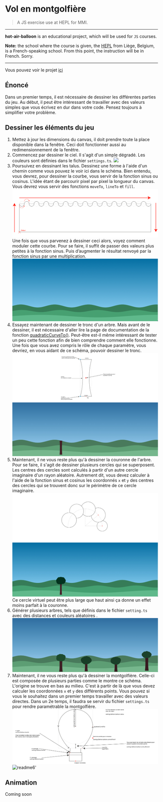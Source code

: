 # Vol en montgolfière

> A JS exercise use at HEPL for MMI.

* * *

**hot-air-balloon** is an educational project, which will be used for `JS` courses.

**Note:** the school where the course is given, the [HEPL](https://hepl.be) from Liège, Belgium, is a French-speaking school. From this point, the instruction will be in French. Sorry.

* * *



Vous pouvez voir le projet [ici](https://hepl-mmi.github.io/hot-air-balloon) 



## Énoncé

Dans un premier temps, il est nécessaire de dessiner les différentes parties du jeu. Au début, il peut être intéressant de travailler avec des valeurs simples que vous écrivez en dur dans votre code. Pensez toujours à simplifier votre problème.

## Dessiner les éléments du jeu

1. Mettez à jour les dimensions du canvas, il doit prendre toute la place disponible dans la fenêtre. Ceci doit fonctionner aussi au redimensionnement de la fenêtre. 
2. Commencez par dessiner le ciel. Il s'agit d'un simple dégradé. Les couleurs sont définies dans le fichier `settings.ts`. ![](img/readme1.gif)
3. Poursuivez en dessinant les talus. Dessinez une forme à l'aide d'un chemin comme vous pouvez le voir ici dans le schéma. Bien entendu, vous devrez, pour dessiner la courbe, vous servir de la fonction sinus ou cosinus. L'idée étant de parcourir pixel par pixel la longueur du canvas. Vous devrez vous servir des fonctions `moveTo`, `lineTo` et `fill`.![](img/readme2.svg) Une fois que vous parvenez à dessiner ceci alors, voyez comment moduler cette courbe. Pour se faire, il suffit de passer des  valeurs plus petites à la fonction sinus. Puis d’augmenter le résultat renvoyé par la fonction sinus par une multiplication.![](img/readme3.jpg)
4. Essayez maintenant de dessiner le tronc d'un arbre. Mais avant de le dessiner, il est nécessaire d'aller lire la page de documentation de la fonction [quadraticCurveTo()](https://developer.mozilla.org/fr/docs/Web/API/CanvasRenderingContext2D/quadraticCurveTo). Peut-être est-il même intéressant de tester un peu cette fonction afin de bien comprendre comment elle fonctionne. Une fois que vous avez compris le rôle de chaque paramètre, vous devriez, en vous aidant de ce schéma, pouvoir dessiner le tronc.![readme4](img/readme4.svg) ![readme4.'jpg](img/readme4.'jpg.jpg)
5. Maintenant, il ne vous reste plus qu'à dessiner la couronne de l'arbre. Pour se faire, il s'agit de dessiner plusieurs cercles qui se superposent. Les centres des cercles sont calculés à partir d'un autre cercle imaginaire d'un rayon aléatoire. Autrement dit, vous devez calculer à l'aide de la fonction sinus et cosinus les coordonnés `x` et `y` des centres des cercles qui se trouvent donc sur le périmètre de ce cercle imaginaire.  ![readme5](img/readme5.svg)![](img/readme5'.jpg) 
    Ce cercle virtuel peut être plus large que haut ainsi ça donne un effet moins parfait à la couronne.
6. Générer plusieurs arbres, tels que définis dans le fichier `setting.ts` avec des distances et couleurs aléatoires . ![readme5''](img/readme5''.jpg)
7. Maintenant, il ne vous reste plus qu'à dessiner la montgolfière. Celle-ci est composée de plusieurs parties comme le montre ce schéma. L'origine se trouve en bas au milieu. C'est à partir de là que vous devez calculer les coordonnées `x` et `y` des différents points. Vous pouvez si vous le souhaitez dans un premier temps travailler avec des valeurs directes. Dans un 2e temps, il faudra se servir du fichier `settings.ts` pour rendre paramétrable la montgolfière. ![readme6](img/readme6.svg)![readme6'](img/readme6'.jpg)

## Animation

Coming soon

